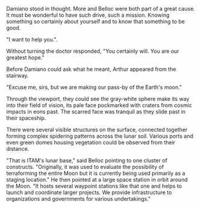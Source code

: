 Damiano stood in thought. More and Belloc were both part of a great cause. It must be wonderful to have such drive, such a mission. Knowing something so certainly about yourself and to know that something to be good.

"I want to help you.".

Without turning the doctor responded, "You certainly will. You are our greatest hope."

Before Damiano could ask what he meant, Arthur appeared from the stairway.

"Excuse me, sirs, but we are making our pass-by of the Earth's moon."

Through the viewport, they could see the gray-white sphere make its way into their field of vision, its pale face pockmarked with craters from cosmic impacts in eons past. The scarred face was tranquil as they slide past in their spaceship.

There were several visible structures on the surface, connected together forming complex spidering patterns across the lunar soil. Various ports and even green domes housing vegetation could be observed from their distance.

"That is ITAM's lunar base," said Belloc pointing to one cluster of constructs. "Originally, it was used to evaluate the possibility of terraforming the entire Moon but it is currently being used primarily as a staging location." He then pointed at a large space station in orbit around the Moon. "It hosts several waypoint stations like that one and helps to launch and coordinate larger projects. We provide infrastructure to organizations and governments for various undertakings."
